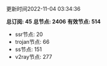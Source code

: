 更新时间2022-11-04 03:34:36

**总订阅: 45**
**总节点: 2406**
**有效节点: 514**
- ssr节点: 20
- trojan节点: 66
- ss节点: 151
- v2ray节点: 277
